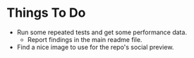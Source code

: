 
# Things To Do

- Run some repeated tests and get some performance data.
  - Report findings in the main readme file.
- Find a nice image to use for the repo's social preview.

